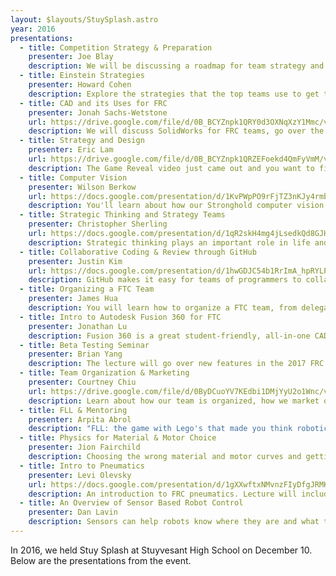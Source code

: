 ```yaml
---
layout: $layouts/StuySplash.astro
year: 2016
presentations:
  - title: Competition Strategy & Preparation
    presenter: Joe Blay
    description: We will be discussing a roadmap for team strategy and preparation for competition in terms of strategy. We will discuss scouting, drive team assembly, and more.
  - title: Einstein Strategies
    presenter: Howard Cohen
    description: Explore the strategies that the top teams use to get to the "Final Field". It is clear the level of competition changes as you go from qualifications to eliminations. Join us as we dive into how teams win and lose the World Championship.
  - title: CAD and its Uses for FRC
    presenter: Jonah Sachs-Wetstone
    url: https://drive.google.com/file/d/0B_BCYZnpk1QRY0d3OXNqXzY1Mmc/view?usp=sharing
    description: We will discuss SolidWorks for FRC teams, go over the uses of CAD in building and design, and demonstrate basic SolidWorks.
  - title: Strategy and Design
    presenter: Eric Lam
    url: https://drive.google.com/file/d/0B_BCYZnpk1QRZEFoekd4QmFyVmM/view?usp=sharing
    description: The Game Reveal video just came out and you want to figure out how to build that robot. You start talking about shooters and macha-STOP! How do you know that you are building the best robot? This lecture will help guide you through what it takes to be a real engineer and to strategize how to make the best robot.
  - title: Computer Vision
    presenter: Wilson Berkow
    url: https://docs.google.com/presentation/d/1KvPWpPO9rFjTZ3nKJy4rmbvxRiOo2EwrciE0fggv8xM/edit?usp=sharing
    description: You'll learn about how our Stronghold computer vision worked in the end, the obstacles we faced, and how we solved them.
  - title: Strategic Thinking and Strategy Teams
    presenter: Christopher Sherling
    url: https://docs.google.com/presentation/d/1qR2skH4mg4jLsedkQd8GJHkyZ_u7s2nnlalca2f6pxE/edit?usp=sharing
    description: Strategic thinking plays an important role in life and especially competition. This lecture will teach you some basics of strategic thinking and how to use that knowledge to assemble a strong team of strategists.
  - title: Collaborative Coding & Review through GitHub
    presenter: Justin Kim
    url: https://docs.google.com/presentation/d/1hwGDJC54b1RrImA_hpRYLPF2I3ma_SfG7FKnKT5Ufr4/edit?usp=sharing
    description: GitHub makes it easy for teams of programmers to collaborate on a shared codebase. Learn how to easily and effectively peer-review code to ensure code quality throughout the build season.
  - title: Organizing a FTC Team
    presenter: James Hua
    description: You will learn how to organize a FTC team, from delegating work to managing resources.
  - title: Intro to Autodesk Fusion 360 for FTC
    presenter: Jonathan Lu
    description: Fusion 360 is a great student-friendly, all-in-one CAD software that runs on all platforms and has cloud collaboration. This seminar will cover drawing and building parts, and how to put them all together for a concept robot.
  - title: Beta Testing Seminar
    presenter: Brian Yang
    description: The lecture will go over new features in the 2017 FRC beta control system and address any issues that have arisen while beta testing.
  - title: Team Organization & Marketing
    presenter: Courtney Chiu
    url: https://drive.google.com/file/d/0ByDCuoYV7KEdbi1DMjYyU2o1Wnc/view?usp=sharing
    description: Learn about how our team is organized, how we market ourselves, and how we obtain and keep sponsors.
  - title: FLL & Mentoring
    presenter: Arpita Abrol
    description: "FLL: the game with Lego's that made you think robotics was going to be easy. Here, you'll learn about FLL and its two main components, the robot, and the project. You'll also learn what you need to get started with mentoring FLL. This is more of a beginner lecture, so people with prior FLL experience may not find this informative."
  - title: Physics for Material & Motor Choice
    presenter: Jion Fairchild
    description: Choosing the wrong material and motor curves and getting the wrong gear ratio can leave your robot in a ball of flames. From now on, you don't need to guess, because we'll learn how to pick materials and motors empirically with math and physics.
  - title: Intro to Pneumatics
    presenter: Levi Olevsky
    url: https://docs.google.com/presentation/d/1gXXwftxNMvnzFIyDfgJRMKb2G8RQVMleX06OyL6C1mM/edit?usp=sharing
    description: An introduction to FRC pneumatics. Lecture will include explanations about applications of pneumatics, how to build pneumatic systems, and other useful information.
  - title: An Overview of Sensor Based Robot Control
    presenter: Dan Lavin
    description: Sensors can help robots know where they are and what they should be doing. Learning to use them to control a robot effectively is a challenge involving knowledge, analysis, and a bit of art.
---
```


In 2016, we held Stuy Splash at Stuyvesant High School on December 10. Below are the presentations from the event.
